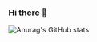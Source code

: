 ### Hi there 👋

![Anurag's GitHub stats](https://github-readme-stats.vercel.app/api?username=kelvinwambua&show_icons=true&theme=transparent)
